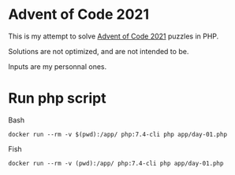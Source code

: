 # Advent of Code 2021

This is my attempt to solve [Advent of Code 2021](https://adventofcode.com/2021) puzzles in PHP.

Solutions are not optimized, and are not intended to be.

Inputs are my personnal ones.

# Run php script

Bash
```
docker run --rm -v $(pwd):/app/ php:7.4-cli php app/day-01.php
```

Fish
```
docker run --rm -v (pwd):/app/ php:7.4-cli php app/day-01.php
```